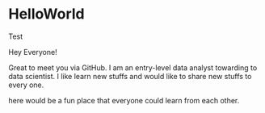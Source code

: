 # HelloWorld
Test

Hey Everyone!

Great to meet you via GitHub.
I am an entry-level data analyst towarding to data scientist.
I like learn new stuffs and would like to share new stuffs to every one.

here would be a fun place that everyone could learn from each other.


